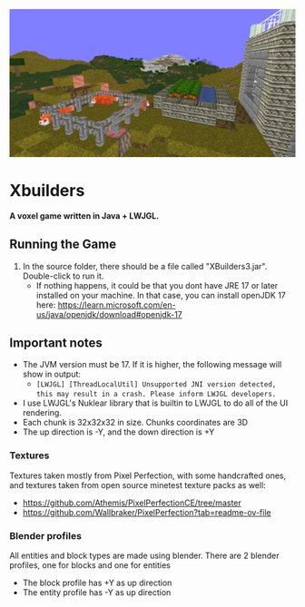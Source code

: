 ![Xbuilders landscape](assets/images/b.jpg)

# Xbuilders
**A voxel game written in Java + LWJGL.**

## Running the Game
1. In the source folder, there should be a file called "XBuilders3.jar". Double-click to run it.
   - If nothing happens, it could be that you dont have JRE 17 or later installed on your machine. In that case, you can install openJDK 17 here: https://learn.microsoft.com/en-us/java/openjdk/download#openjdk-17

## Important notes
* The JVM version must be 17. If it is higher, the following message will show in output:
  * `[LWJGL] [ThreadLocalUtil] Unsupported JNI version detected, this may result in a crash. Please inform LWJGL developers.`
* I use LWJGL's Nuklear library that is builtin to LWJGL to do all of the UI rendering.
* Each chunk is 32x32x32 in size. Chunks coordinates are 3D
* The up direction is -Y, and the down direction is +Y

### Textures
Textures taken mostly from Pixel Perfection, with some handcrafted ones, and textures taken from open source minetest texture packs as well:
* https://github.com/Athemis/PixelPerfectionCE/tree/master
* https://github.com/Wallbraker/PixelPerfection?tab=readme-ov-file

### Blender profiles
All entities and block types are made using blender.
There are 2 blender profiles, one for blocks and one for entities
* The block profile has +Y as up direction
* The entity profile has -Y as up direction